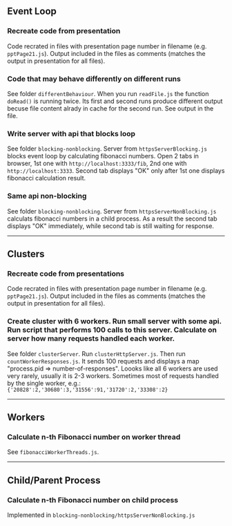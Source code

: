 ## Event Loop

### Recreate code from presentation
Code recrated in files with presentation page number in filename (e.g. `pptPage21.js`).
Output included in the files as comments (matches the output in presentation for all files). 

### Code that may behave differently on different runs
See folder `differentBehaviour`. When you run `readFile.js` the function `doRead()` is running twice.
Its first and second runs produce different output becuse file content alrady in cache for the second run.
See output in the file.
 
### Write server with api that blocks loop
See folder `blocking-nonblocking`. Server from `httpsServerBlocking.js` blocks event loop by calculating fibonacci numbers. Open 2 tabs in browser, 1st one with `http://localhost:3333/fib`, 2nd one with `http://localhost:3333`. Second tab displays "OK" only after 1st one displays fibonacci calculation result.

### Same api non-blocking
See folder `blocking-nonblocking`. Server from `httpsServerNonBlocking.js` calculats fibonacci numbers in a child process. As a result the second tab displays "OK" immediately, while second tab is still waiting for response.

***

## Clusters

### Recreate code from presentations
Code recrated in files with presentation page number in filename (e.g. `pptPage21.js`).
Output included in the files as comments (matches the output in presentation for all files). 

### Create cluster with 6 workers. Run small server with some api. Run script that performs 100 calls to this server. Calculate on server how many requests handled each worker. 
See folder `clusterServer`. Run `clusterHttpServer.js`. Then run `countWorkerResponses.js`. It sends 100 requests and displays a map "process.pid => number-of-responses". Loooks like all 6 workers are used very rarely, usually it is 2-3 workers. Sometimes most of requests handled by the single worker, e.g.:
`{'20828':2,'30680':3,'31556':91,'31720':2,'33308':2}`

***

## Workers

### Calculate n-th Fibonacci number on worker thread
See `fibonacciWorkerThreads.js`. 

***

## Child/Parent Process

### Calculate n-th Fibonacci number on child process
Implemented in `blocking-nonblocking/httpsServerNonBlocking.js`